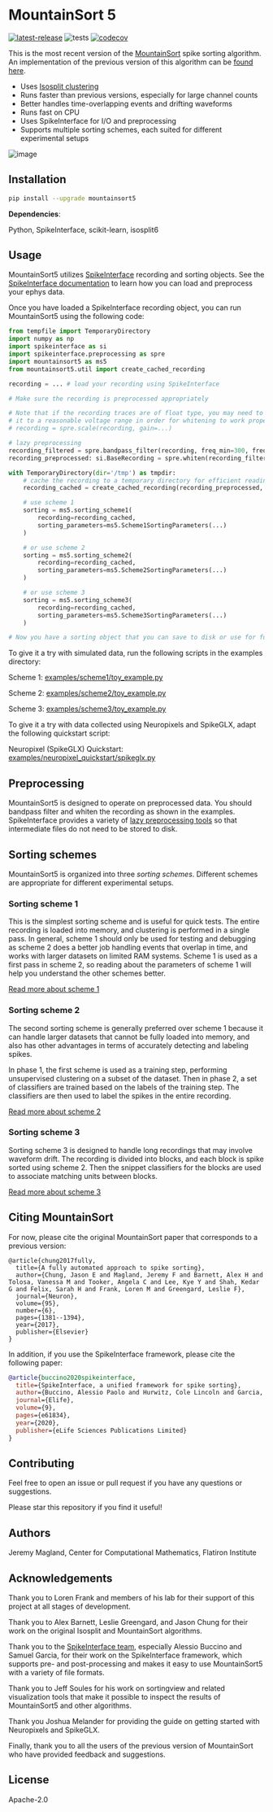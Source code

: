 # MountainSort 5

[![latest-release](https://img.shields.io/pypi/v/mountainsort5.svg)](https://pypi.org/project/mountainsort5)
![tests](https://github.com/flatironinstitute/mountainsort5/actions/workflows/integration_tests.yml/badge.svg)
[![codecov](https://codecov.io/gh/flatironinstitute/mountainsort5/branch/main/graph/badge.svg?token=RTENQMNXKQ)](https://codecov.io/gh/flatironinstitute/mountainsort5)

This is the most recent version of the [MountainSort](https://www.sciencedirect.com/science/article/pii/S0896627317307456) spike sorting algorithm. An implementation of the previous version of this algorithm can be [found here](https://github.com/magland/mountainsort4).

* Uses [Isosplit clustering](https://github.com/magland/isosplit6)
* Runs faster than previous versions, especially for large channel counts
* Better handles time-overlapping events and drifting waveforms
* Runs fast on CPU
* Uses SpikeInterface for I/O and preprocessing
* Supports multiple sorting schemes, each suited for different experimental setups

![image](https://user-images.githubusercontent.com/3679296/227960322-0723b527-4356-45fb-a045-5ecd6a8269b7.png)

## Installation

```bash
pip install --upgrade mountainsort5
```

**Dependencies**:

Python, SpikeInterface, scikit-learn, isosplit6

## Usage

MountainSort5 utilizes [SpikeInterface](https://github.com/spikeinterface/spikeinterface) recording and sorting objects. See the [SpikeInterface documentation](https://spikeinterface.readthedocs.io/en/latest/) to learn how you can load and preprocess your ephys data.

Once you have loaded a SpikeInterface recording object, you can run MountainSort5 using the following code:

```python
from tempfile import TemporaryDirectory
import numpy as np
import spikeinterface as si
import spikeinterface.preprocessing as spre
import mountainsort5 as ms5
from mountainsort5.util import create_cached_recording

recording = ... # load your recording using SpikeInterface

# Make sure the recording is preprocessed appropriately

# Note that if the recording traces are of float type, you may need to scale
# it to a reasonable voltage range in order for whitening to work properly
# recording = spre.scale(recording, gain=...)

# lazy preprocessing
recording_filtered = spre.bandpass_filter(recording, freq_min=300, freq_max=6000, dtype=np.float32)
recording_preprocessed: si.BaseRecording = spre.whiten(recording_filtered)

with TemporaryDirectory(dir='/tmp') as tmpdir:
    # cache the recording to a temporary directory for efficient reading
    recording_cached = create_cached_recording(recording_preprocessed, folder=tmpdir)

    # use scheme 1
    sorting = ms5.sorting_scheme1(
        recording=recording_cached,
        sorting_parameters=ms5.Scheme1SortingParameters(...)
    )

    # or use scheme 2
    sorting = ms5.sorting_scheme2(
        recording=recording_cached,
        sorting_parameters=ms5.Scheme2SortingParameters(...)
    )

    # or use scheme 3
    sorting = ms5.sorting_scheme3(
        recording=recording_cached,
        sorting_parameters=ms5.Scheme3SortingParameters(...)
    )

# Now you have a sorting object that you can save to disk or use for further analysis
```

To give it a try with simulated data, run the following scripts in the examples directory:

Scheme 1: [examples/scheme1/toy_example.py](./examples/scheme1/toy_example.py)

Scheme 2: [examples/scheme2/toy_example.py](./examples/scheme2/toy_example.py)

Scheme 3: [examples/scheme3/toy_example.py](./examples/scheme3/toy_example.py)

To give it a try with data collected using Neuropixels and SpikeGLX, adapt the following quickstart script:

Neuropixel (SpikeGLX) Quickstart: [examples/neuropixel_quickstart/spikeglx.py](./examples/neuropixel_quickstart/spikeglx.py)


## Preprocessing

MountainSort5 is designed to operate on preprocessed data. You should bandpass filter and whiten the recording as shown in the examples. SpikeInterface provides a variety of [lazy preprocessing tools](https://spikeinterface.readthedocs.io/en/latest/modules/preprocessing.html) so that intermediate files do not need to be stored to disk.

## Sorting schemes

MountainSort5 is organized into three *sorting schemes*. Different schemes are appropriate for different experimental setups.

### Sorting scheme 1

This is the simplest sorting scheme and is useful for quick tests. The entire recording is loaded into memory, and clustering is performed in a single pass. In general, scheme 1 should only be used for testing and debugging as scheme 2 does a better job handling events that overlap in time, and works with larger datasets on limited RAM systems. Scheme 1 is used as a first pass in scheme 2, so reading about the parameters of scheme 1 will help you understand the other schemes better.

[Read more about scheme 1](./docs/scheme1.md)

### Sorting scheme 2

The second sorting scheme is generally preferred over scheme 1 because it can handle larger datasets that cannot be fully loaded into memory, and also has other advantages in terms of accurately detecting and labeling spikes.

In phase 1, the first scheme is used as a training step, performing unsupervised clustering on a subset of the dataset. Then in phase 2, a set of classifiers are trained based on the labels of the training step. The classifiers are then used to label the spikes in the entire recording.

[Read more about scheme 2](./docs/scheme2.md)

### Sorting scheme 3

Sorting scheme 3 is designed to handle long recordings that may involve waveform drift. The recording is divided into blocks, and each block is spike sorted using scheme 2. Then the snippet classifiers for the blocks are used to associate matching units between blocks.

[Read more about scheme 3](./docs/scheme3.md)

## Citing MountainSort

For now, please cite the original MountainSort paper that corresponds to a previous version:

```bitex
@article{chung2017fully,
  title={A fully automated approach to spike sorting},
  author={Chung, Jason E and Magland, Jeremy F and Barnett, Alex H and Tolosa, Vanessa M and Tooker, Angela C and Lee, Kye Y and Shah, Kedar G and Felix, Sarah H and Frank, Loren M and Greengard, Leslie F},
  journal={Neuron},
  volume={95},
  number={6},
  pages={1381--1394},
  year={2017},
  publisher={Elsevier}
}
```

In addition, if you use the SpikeInterface framework, please cite the following paper:

```bibtex
@article{buccino2020spikeinterface,
  title={SpikeInterface, a unified framework for spike sorting},
  author={Buccino, Alessio Paolo and Hurwitz, Cole Lincoln and Garcia, Samuel and Magland, Jeremy and Siegle, Joshua H and Hurwitz, Roger and Hennig, Matthias H},
  journal={Elife},
  volume={9},
  pages={e61834},
  year={2020},
  publisher={eLife Sciences Publications Limited}
}
```

## Contributing

Feel free to open an issue or pull request if you have any questions or suggestions.

Please star this repository if you find it useful!

## Authors

Jeremy Magland, Center for Computational Mathematics, Flatiron Institute

## Acknowledgements

Thank you to Loren Frank and members of his lab for their support of this project at all stages of development.

Thank you to Alex Barnett, Leslie Greengard, and Jason Chung for their work on the original Isosplit and MountainSort algorithms.

Thank you to the [SpikeInterface team](https://spikeinterface.readthedocs.io/en/latest/authors.html), especially Alessio Buccino and Samuel Garcia, for their work on the SpikeInterface framework, which supports pre- and post-processing and makes it easy to use MountainSort5 with a variety of file formats.

Thank you to Jeff Soules for his work on sortingview and related visualization tools that make it possible to inspect the results of MountainSort5 and other algorithms.

Thank you Joshua Melander for providing the guide on getting started with Neuropixels and SpikeGLX.

Finally, thank you to all the users of the previous version of MountainSort who have provided feedback and suggestions.

## License

Apache-2.0
